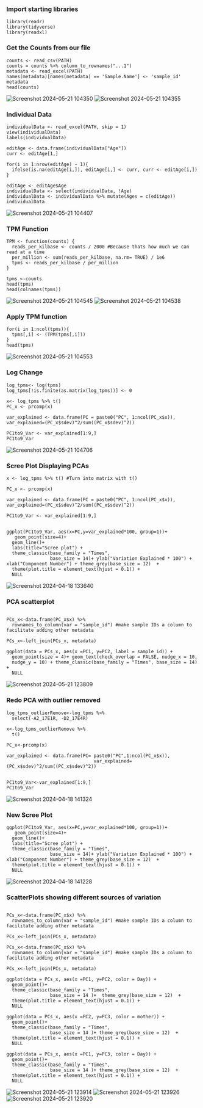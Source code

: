 ### Import starting libraries
```{r}
library(readr)
library(tidyverse)
library(readxl)
```
### Get the Counts from our file
```{r}
counts <- read_csv(PATH)
counts = counts %>% column_to_rownames("...1")
metadata <- read_excel(PATH)
names(metadata)[names(metadata) == 'Sample.Name'] <- 'sample_id'
metadata
head(counts)
```
![Screenshot 2024-05-21 104350](https://github.com/Aaronsupa/retinalVariationPCA/assets/77075455/30ab356b-48f2-4916-a2ac-8c6bdf8f31ea)
![Screenshot 2024-05-21 104355](https://github.com/Aaronsupa/retinalVariationPCA/assets/77075455/4178befd-e74a-4ab8-ac63-a8995dc53aeb)

### Individual Data
```{r}
individualData <- read_excel(PATH, skip = 1)
view(individualData)
labels(individualData)
```

```{r}
editAge <- data.frame(individualData["Age"])
curr <- editAge[1,]

for(i in 1:nrow(editAge) - 1){
  ifelse(is.na(editAge[i,]), editAge[i,] <- curr, curr <- editAge[i,])
}

editAge <- editAge$Age
individualData <- select(individualData, !Age)
individualData <- individualData %>% mutate(Ages = c(editAge))
individualData
```
![Screenshot 2024-05-21 104407](https://github.com/Aaronsupa/retinalVariationPCA/assets/77075455/24aa14a4-3cdc-4148-a83f-23c0241f58cd)

### TPM Function
```{r}
TPM <- function(counts) {
  reads_per_kilbase <- counts / 2000 #Because thats how much we can read at a time
  per_million <- sum(reads_per_kilbase, na.rm= TRUE) / 1e6
  tpms <- reads_per_kilbase / per_million
}

tpms <-counts 
head(tpms)
head(colnames(tpms))
```
![Screenshot 2024-05-21 104545](https://github.com/Aaronsupa/retinalVariationPCA/assets/77075455/02dc78a5-32b6-48c4-90be-2210efad6677)
![Screenshot 2024-05-21 104538](https://github.com/Aaronsupa/retinalVariationPCA/assets/77075455/7a97ad79-b1cc-4227-8a4d-518ea8faf78c)

### Apply TPM function
```{r}
for(i in 1:ncol(tpms)){
  tpms[,i] <- (TPM(tpms[,i]))
}
head(tpms)
```
![Screenshot 2024-05-21 104553](https://github.com/Aaronsupa/retinalVariationPCA/assets/77075455/79dc880d-f42d-4ae2-be4f-0a12d9d6b8bc)

### Log Change
```{r}
log_tpms<- log(tpms) 
log_tpms[!is.finite(as.matrix(log_tpms))] <- 0
```

```{r}
x<- log_tpms %>% t()
PC_x <- prcomp(x)

var_explained <- data.frame(PC = paste0("PC", 1:ncol(PC_x$x)), var_explained=(PC_x$sdev)^2/sum((PC_x$sdev)^2))

PC1to9_Var <- var_explained[1:9,]
PC1to9_Var
```
![Screenshot 2024-05-21 104706](https://github.com/Aaronsupa/retinalVariationPCA/assets/77075455/5b0c2620-df8d-4674-be38-48d4feb90b9d)

### Scree Plot Displaying PCAs
```{r}
x <- log_tpms %>% t() #Turn into matrix with t()

PC_x <- prcomp(x)

var_explained <- data.frame(PC = paste0("PC", 1:ncol(PC_x$x)), var_explained=(PC_x$sdev)^2/sum((PC_x$sdev)^2))

PC1to9_Var <- var_explained[1:9,]


ggplot(PC1to9_Var, aes(x=PC,y=var_explained*100, group=1))+ 
   geom_point(size=4)+
  geom_line()+
  labs(title="Scree plot") + 
  theme_classic(base_family = "Times", 
                base_size = 14)+ ylab("Variation Explained * 100") + xlab("Component Number") + theme_grey(base_size = 12)  +
  theme(plot.title = element_text(hjust = 0.1)) +
  NULL
```
![Screenshot 2024-04-18 133640](https://github.com/Aaronsupa/retinalVariationPCA/assets/77075455/de947deb-385b-4859-becd-9a8032c0493a)
### PCA scatterplot
```{r}

PCs_x<-data.frame(PC_x$x) %>%
  rownames_to_column(var = "sample_id") #make sample IDs a column to facilitate adding other metadata

PCs_x<-left_join(PCs_x, metadata)

ggplot(data = PCs_x, aes(x =PC1, y=PC2, label = sample_id)) +
  geom_point(size = 4)+ geom_text(check_overlap = FALSE, nudge_x = 10,
  nudge_y = 10) + theme_classic(base_family = "Times", base_size = 14) +
  NULL

```
![Screenshot 2024-05-21 123809](https://github.com/Aaronsupa/retinalVariationPCA/assets/77075455/ecfa1c2c-53db-4ede-b27b-d67498ade33c)

### Redo PCA with outlier removed
```{r}
log_tpms_outlierRemove<-log_tpms %>%
  select(-A2_17E1R, -D2_17E4R)

x<-log_tpms_outlierRemove %>%
  t()

PC_x<-prcomp(x)

var_explained <- data.frame(PC= paste0("PC",1:ncol(PC_x$x)),
                                var_explained=(PC_x$sdev)^2/sum((PC_x$sdev)^2)) 


PC1to9_Var<-var_explained[1:9,] 
PC1to9_Var
```
![Screenshot 2024-04-18 141324](https://github.com/Aaronsupa/retinalVariationPCA/assets/77075455/b61bb413-fd83-4468-acce-b297ac155911)

### New Scree Plot
```{r}
ggplot(PC1to9_Var, aes(x=PC,y=var_explained*100, group=1))+ 
   geom_point(size=4)+
  geom_line()+
  labs(title="Scree plot") + 
  theme_classic(base_family = "Times", 
                base_size = 14)+ ylab("Variation Explained * 100") + xlab("Component Number") + theme_grey(base_size = 12)  +
  theme(plot.title = element_text(hjust = 0.1)) +
  NULL

```
![Screenshot 2024-04-18 141228](https://github.com/Aaronsupa/retinalVariationPCA/assets/77075455/bbadae77-fc61-4e7b-9f0f-e5e92f219a1b)

### ScatterPlots showing different sources of variation
```{r}

PCs_x<-data.frame(PC_x$x) %>%
  rownames_to_column(var = "sample_id") #make sample IDs a column to facilitate adding other metadata

PCs_x<-left_join(PCs_x, metadata)

PCs_x<-data.frame(PC_x$x) %>%
  rownames_to_column(var = "sample_id") #make sample IDs a column to facilitate adding other metadata

PCs_x<-left_join(PCs_x, metadata)

ggplot(data = PCs_x, aes(x =PC1, y=PC2, color = Day)) +
  geom_point()+
  theme_classic(base_family = "Times", 
                base_size = 14 )+  theme_grey(base_size = 12)  +
  theme(plot.title = element_text(hjust = 0.1)) +
  NULL

ggplot(data = PCs_x, aes(x =PC2, y=PC3, color = mother)) +
  geom_point()+
  theme_classic(base_family = "Times", 
                base_size = 14 )+ theme_grey(base_size = 12)  +
  theme(plot.title = element_text(hjust = 0.1)) +
  NULL

ggplot(data = PCs_x, aes(x =PC1, y=PC3, color = Day)) +
  geom_point()+
  theme_classic(base_family = "Times", 
                base_size = 14 )+ theme_grey(base_size = 12)  +
  theme(plot.title = element_text(hjust = 0.1)) +
  NULL
```
![Screenshot 2024-05-21 123914](https://github.com/Aaronsupa/retinalVariationPCA/assets/77075455/6c1e7dc2-271c-43b2-9fb7-945d90b63217)
![Screenshot 2024-05-21 123926](https://github.com/Aaronsupa/retinalVariationPCA/assets/77075455/ba051c92-f17d-4724-b9d2-4cba4738b8aa)
![Screenshot 2024-05-21 123920](https://github.com/Aaronsupa/retinalVariationPCA/assets/77075455/c611c7f5-621e-4ca9-bcb2-4246fd01ce11)


